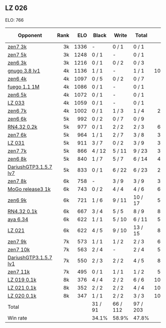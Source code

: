 ## LZ 026 ##

ELO: 766

Opponent | Rank | ELO | Black | Write | Total | Win rate
---------|-----:|----:|-------|-------|-------|-------:
[zen7 3k](zen7%203k.md) | 3k | 1336 | - | 0 / 1 | 0 / 1 | 0.0%
[zen7 5k](zen7%205k.md) | 3k | 1248 | 0 / 1 | - | 0 / 1 | 0.0%
[zen6 3k](zen6%203k.md) | 3k | 1216 | 0 / 1 | 0 / 2 | 0 / 3 | 0.0%
[gnugo 3.8 lv1](gnugo%203.8%20lv1.md) | 4k | 1136 | 1 / 1 | - | 1 / 1 | 100.0%
[zen6 4k](zen6%204k.md) | 4k | 1097 | 0 / 5 | 0 / 2 | 0 / 7 | 0.0%
[fuego 1.1 1M](fuego%201.1%201M.md) | 4k | 1086 | 0 / 1 | - | 0 / 1 | 0.0%
[zen6 5k](zen6%205k.md) | 4k | 1072 | 0 / 1 | - | 0 / 1 | 0.0%
[LZ 033](LZ%20033.md) | 4k | 1059 | 0 / 1 | - | 0 / 1 | 0.0%
[zen6 7k](zen6%207k.md) | 4k | 1002 | 0 / 1 | 1 / 3 | 1 / 4 | 25.0%
[zen6 6k](zen6%206k.md) | 5k | 992 | 0 / 2 | 0 / 7 | 0 / 9 | 0.0%
[RN4.32 0.2k](RN4.32%200.2k.md) | 5k | 977 | 0 / 1 | 2 / 2 | 2 / 3 | 66.7%
[zen7 6k](zen7%206k.md) | 5k | 964 | 1 / 1 | 2 / 7 | 3 / 8 | 37.5%
[LZ 031](LZ%20031.md) | 5k | 911 | 3 / 7 | 0 / 2 | 3 / 9 | 33.3%
[zen7 7k](zen7%207k.md) | 5k | 866 | 4 / 12 | 5 / 11 | 9 / 23 | 39.1%
[zen6 8k](zen6%208k.md) | 5k | 840 | 1 / 7 | 5 / 7 | 6 / 14 | 42.9%
[DariushGTP3.1.5.7 lv7](DariushGTP3.1.5.7%20lv7.md) | 5k | 833 | 0 / 1 | 6 / 22 | 6 / 23 | 26.1%
[zen7 8k](zen7%208k.md) | 6k | 758 | - | 3 / 9 | 3 / 9 | 33.3%
[MoGo release3 1k](MoGo%20release3%201k.md) | 6k | 743 | 0 / 2 | 4 / 4 | 4 / 6 | 66.7%
[zen6 9k](zen6%209k.md) | 6k | 721 | 1 / 6 | 9 / 11 | 10 / 17 | 58.8%
[RN4.32 0.1k](RN4.32%200.1k.md) | 6k | 667 | 3 / 4 | 5 / 5 | 8 / 9 | 88.9%
[aya 6.34](aya%206.34.md) | 6k | 622 | 1 / 1 | 5 / 10 | 6 / 11 | 54.5%
[LZ 021](LZ%20021.md) | 6k | 622 | 4 / 5 | 9 / 10 | 13 / 15 | 86.7%
[zen7 9k](zen7%209k.md) | 7k | 573 | 1 / 1 | 1 / 2 | 2 / 3 | 66.7%
[zen7 10k](zen7%2010k.md) | 7k | 563 | 2 / 4 | - | 2 / 4 | 50.0%
[DariushGTP3.1.5.7 lv1](DariushGTP3.1.5.7%20lv1.md) | 7k | 550 | 2 / 3 | 2 / 2 | 4 / 5 | 80.0%
[zen7 11k](zen7%2011k.md) | 7k | 495 | 0 / 1 | 1 / 1 | 1 / 2 | 50.0%
[LZ 019 0.1k](LZ%20019%200.1k.md) | 8k | 376 | 4 / 4 | 2 / 2 | 6 / 6 | 100.0%
[LZ 021 0.1k](LZ%20021%200.1k.md) | 8k | 352 | 2 / 2 | 2 / 2 | 4 / 4 | 100.0%
[LZ 020 0.1k](LZ%20020%200.1k.md) | 8k | 347 | 1 / 1 | 2 / 2 | 3 / 3 | 100.0%
Total | | | 31 / 91 | 66 / 112 | 97 / 203 | 
Win rate| | | 34.1% | 58.9% | 47.8% | 
